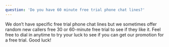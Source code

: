 ```yaml
---
question: 'Do you have 60 minute free trial phone chat lines?'
---
```


We don’t have specific free trial phone chat lines but we sometimes offer random new callers free 30 or 60-minute free trial to see if they like it. Feel free to dial in anytime to try your luck to see if you can get our promotion for a free trial. Good luck!
